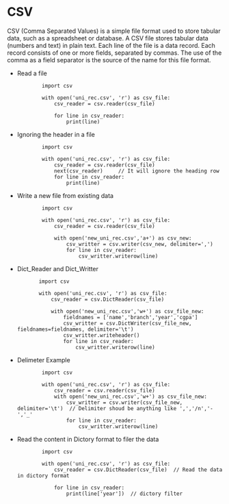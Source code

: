# CSV


CSV (Comma Separated Values) is a simple file format used to store tabular data, such as a spreadsheet or database. A CSV file stores tabular data (numbers and text) in plain text. Each line of the file is a data record. Each record consists of one or more fields, separated by commas. The use of the comma as a field separator is the source of the name for this file format.

- Read a file


              import csv

              with open('uni_rec.csv', 'r') as csv_file:
                  csv_reader = csv.reader(csv_file)

                  for line in csv_reader:
                      print(line)
                      
 
- Ignoring the header in a file

              import csv

              with open('uni_rec.csv', 'r') as csv_file:
                  csv_reader = csv.reader(csv_file)
                  next(csv_reader)     // It will ignore the heading row
                  for line in csv_reader:
                      print(line)
                      
- Write a new file from existing data

              import csv

              with open('uni_rec.csv', 'r') as csv_file:
                  csv_reader = csv.reader(csv_file)

                  with open('new_uni_rec.csv','a+') as csv_new:
                      csv_writter = csv.writer(csv_new, delimiter=',')
                      for line in csv_reader:
                          csv_writter.writerow(line)
                          
                          
 - Dict_Reader and Dict_Writter
 
              import csv

              with open('uni_rec.csv', 'r') as csv_file:
                  csv_reader = csv.DictReader(csv_file)

                  with open('new_uni_rec.csv','w+') as csv_file_new:
                      fieldnames = ['name','branch','year','cgpa']
                      csv_writter = csv.DictWriter(csv_file_new, fieldnames=fieldnames, delimiter='\t')
                      csv_writter.writeheader()
                      for line in csv_reader:
                          csv_writter.writerow(line)
                          
- Delimeter Example

              import csv

              with open('uni_rec.csv', 'r') as csv_file:
                  csv_reader = csv.reader(csv_file)
                  with open('new_uni_rec.csv','w+') as csv_file_new:
                      csv_writter = csv.writer(csv_file_new, delimiter='\t')  // Delimiter shoud be anything like ',','/n','-','_'
                      for line in csv_reader:
                          csv_writter.writerow(line)
                          
- Read the content in Dictory format to filer the data

              import csv

              with open('uni_rec.csv', 'r') as csv_file:
                  csv_reader = csv.DictReader(csv_file)  // Read the data in dictory format

                  for line in csv_reader:
                      print(line['year'])  // dictory filter
